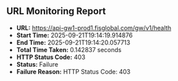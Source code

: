 ## URL Monitoring Report

- **URL:** https://api-gw1-prod1.fisglobal.com/gw/v1/health
- **Start Time:** 2025-09-21T19:14:19.914876
- **End Time:** 2025-09-21T19:14:20.057713
- **Total Time Taken:** 0.142837 seconds
- **HTTP Status Code:** 403
- **Status:** Failure
- **Failure Reason:** HTTP Status Code: 403
